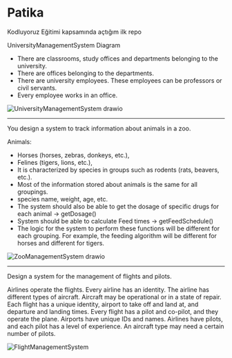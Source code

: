 # Patika
Kodluyoruz Eğitimi kapsamında açtığım ilk repo

UniversityManagementSystem Diagram

- There are classrooms, study offices and departments belonging to the university.
- There are offices belonging to the departments.
- There are university employees. These employees can be professors or civil servants.
- Every employee works in an office.


![UniversityManagementSystem drawio](https://user-images.githubusercontent.com/40757395/164070199-b8e191d4-c715-451c-b807-7f80a3436d8f.png)

---

You design a system to track information about animals in a zoo.

Animals:
- Horses (horses, zebras, donkeys, etc.),
- Felines (tigers, lions, etc.),
- It is characterized by species in groups such as rodents (rats, beavers, etc.).
- Most of the information stored about animals is the same for all groupings.
- species name, weight, age, etc.
- The system should also be able to get the dosage of specific drugs for each animal -> getDosage()
- System should be able to calculate Feed times -> getFeedSchedule()
- The logic for the system to perform these functions will be different for each grouping. For example, the feeding algorithm will be different for horses and different for tigers.


![ZooManagementSystem drawio](https://user-images.githubusercontent.com/40757395/164084008-635f7c66-9037-450a-a123-2d183e8ed0f1.png)

---

Design a system for the management of flights and pilots.

Airlines operate the flights. Every airline has an identity.
The airline has different types of aircraft.
Aircraft may be operational or in a state of repair.
Each flight has a unique identity, airport to take off and land at, and departure and landing times.
Every flight has a pilot and co-pilot, and they operate the plane.
Airports have unique IDs and names.
Airlines have pilots, and each pilot has a level of experience.
An aircraft type may need a certain number of pilots.


![FlightManagementSystem](https://user-images.githubusercontent.com/40757395/164107291-0a25e1d7-6ba6-489e-b1bc-0781895695bd.png)
